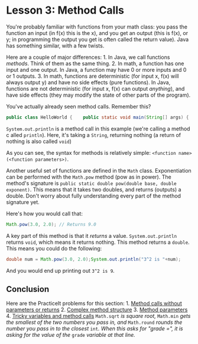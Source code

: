 # Lesson 3: Method Calls

You're probably familiar with functions from your math class: you pass the function an input \(in f\(x\) this is the x\), and you get an output \(this is f\(x\), or y; in programming the output you get is often called the return value\). Java has something similar, with a few twists.

Here are a couple of major differences: 1. In Java, we call functions _methods_. Think of them as the same thing. 2. In math, a function has one input and one output. In Java, a function may have 0 or more inputs and 0 or 1 outputs. 3. In math, functions are deterministic \(for input x, f\(x\) will always output y\) and have no side effects \(pure functions\). In Java, functions are not deterministic \(for input x, f\(x\) can output _anything_\), and have side effects \(they may modify the state of other parts of the program\).

You've actually already seen method calls. Remember this?

```java
public class HelloWorld {    public static void main(String[] args) {        System.out.println("Hello, world!");    }}
```

`System.out.println` is a method call in this example \(we're calling a method c alled `println`\). Here, it's taking a `String`, returning nothing \(a return of nothing is also called `void`\)

As you can see, the syntax for methods is relatively simple: `<function name>(<function parameters>)`.

Another useful set of functions are defined in the `Math` class. Exponentiation can be performed with the `Math.pow` method \(pow as in power\). The method's signature is `public static double pow(double base, double exponent)`. This means that it takes two doubles, and returns \(outputs\) a double. Don't worry about fully understanding every part of the method signature yet.

Here's how you would call that:

```java
Math.pow(3.0, 2.0); // Returns 9.0
```

A key part of this method is that it _returns_ a value. `System.out.println` returns `void`, which means it returns nothing. This method returns a `double`. This means you could do the following:

```java
double num = Math.pow(3.0, 2.0);System.out.println("3^2 is "+num);
```

And you would end up printing out `3^2 is 9`.

## Conclusion

Here are the PracticeIt problems for this section: 1. [Method calls without parameters or returns](https://practiceit.cs.washington.edu/problem/view/bjp4/chapter1/e7-Mantra) 2. [Complex method structure](https://practiceit.cs.washington.edu/problem/view/bjp4/chapter1/s23-Strange) 3. [Method parameters](https://practiceit.cs.washington.edu/problem/view/bjp4/chapter3/s2-MysteryNums) 4. [Tricky variables and method calls](https://practiceit.cs.washington.edu/problem/view/bjp4/chapter3/s15-mathExpressions2) `Math.sqrt` _is square root,_ `Math.min` _gets the smallest of the two numbers_ _you pass in, and_ `Math.round` _rounds the number you pass in to the closest_ `int`_._ _When this asks for "grade =", it is asking for the value of the_ `grade` _variable at that line._

